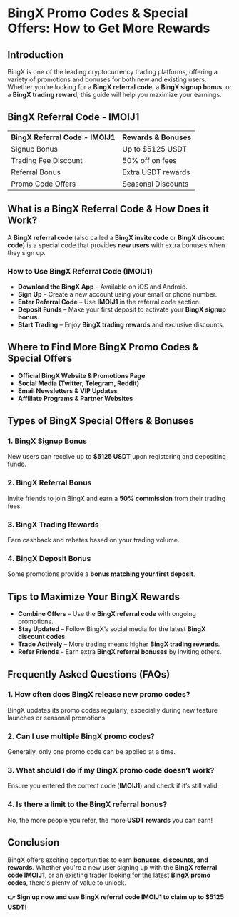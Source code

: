 <h1>BingX Promo Codes & Special Offers: How to Get More Rewards</h1>
<h2>Introduction</h2>
<p>BingX is one of the leading cryptocurrency trading platforms, offering a variety of promotions and bonuses for both new and existing users. Whether you're looking for a <strong>BingX referral code</strong>, a <strong>BingX signup bonus</strong>, or a <strong>BingX trading reward</strong>, this guide will help you maximize your earnings.</p>

<h2>BingX Referral Code - IMOIJ1</h2>
<table>
    <tr>
        <th>BingX Referral Code - IMOIJ1</th>
        <th>Rewards & Bonuses</th>
    </tr>
    <tr>
        <td>Signup Bonus</td>
        <td>Up to $5125 USDT</td>
    </tr>
    <tr>
        <td>Trading Fee Discount</td>
        <td>50% off on fees</td>
    </tr>
    <tr>
        <td>Referral Bonus</td>
        <td>Extra USDT rewards</td>
    </tr>
    <tr>
        <td>Promo Code Offers</td>
        <td>Seasonal Discounts</td>
    </tr>
</table>

<h2>What is a BingX Referral Code & How Does it Work?</h2>
<p>A <strong>BingX referral code</strong> (also called a <strong>BingX invite code</strong> or <strong>BingX discount code</strong>) is a special code that provides <strong>new users</strong> with extra bonuses when they sign up.</p>

<h3>How to Use BingX Referral Code (IMOIJ1)</h3>
<ul>
    <li><strong>Download the BingX App</strong> – Available on iOS and Android.</li>
    <li><strong>Sign Up</strong> – Create a new account using your email or phone number.</li>
    <li><strong>Enter Referral Code</strong> – Use <strong>IMOIJ1</strong> in the referral code section.</li>
    <li><strong>Deposit Funds</strong> – Make your first deposit to activate your <strong>BingX signup bonus</strong>.</li>
    <li><strong>Start Trading</strong> – Enjoy <strong>BingX trading rewards</strong> and exclusive discounts.</li>
</ul>

<h2>Where to Find More BingX Promo Codes & Special Offers</h2>
<ul>
    <li><strong>Official BingX Website & Promotions Page</strong></li>
    <li><strong>Social Media (Twitter, Telegram, Reddit)</strong></li>
    <li><strong>Email Newsletters & VIP Updates</strong></li>
    <li><strong>Affiliate Programs & Partner Websites</strong></li>
</ul>

<h2>Types of BingX Special Offers & Bonuses</h2>
<h3>1. BingX Signup Bonus</h3>
<p>New users can receive up to <strong>$5125 USDT</strong> upon registering and depositing funds.</p>

<h3>2. BingX Referral Bonus</h3>
<p>Invite friends to join BingX and earn a <strong>50% commission</strong> from their trading fees.</p>

<h3>3. BingX Trading Rewards</h3>
<p>Earn cashback and rebates based on your trading volume.</p>

<h3>4. BingX Deposit Bonus</h3>
<p>Some promotions provide a <strong>bonus matching your first deposit</strong>.</p>

<h2>Tips to Maximize Your BingX Rewards</h2>
<ul>
    <li><strong>Combine Offers</strong> – Use the <strong>BingX referral code</strong> with ongoing promotions.</li>
    <li><strong>Stay Updated</strong> – Follow BingX’s social media for the latest <strong>BingX discount codes</strong>.</li>
    <li><strong>Trade Actively</strong> – More trading means higher <strong>BingX trading rewards</strong>.</li>
    <li><strong>Refer Friends</strong> – Earn extra <strong>BingX referral bonuses</strong> by inviting others.</li>
</ul>

<h2>Frequently Asked Questions (FAQs)</h2>
<h3>1. How often does BingX release new promo codes?</h3>
<p>BingX updates its promo codes regularly, especially during new feature launches or seasonal promotions.</p>

<h3>2. Can I use multiple BingX promo codes?</h3>
<p>Generally, only one promo code can be applied at a time.</p>

<h3>3. What should I do if my BingX promo code doesn’t work?</h3>
<p>Ensure you entered the correct code (<strong>IMOIJ1</strong>) and check if it’s still valid.</p>

<h3>4. Is there a limit to the BingX referral bonus?</h3>
<p>No, the more people you refer, the more <strong>USDT rewards</strong> you can earn!</p>

<h2>Conclusion</h2>
<p>BingX offers exciting opportunities to earn <strong>bonuses, discounts, and rewards</strong>. Whether you're a new user signing up with the <strong>BingX referral code IMOIJ1</strong>, or an existing trader looking for the latest <strong>BingX promo codes</strong>, there's plenty of value to unlock.</p>

<p><strong>👉 Sign up now and use BingX referral code IMOIJ1 to claim up to $5125 USDT!</strong></p>
